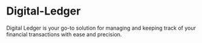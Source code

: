 # Digital-Ledger
Digital Ledger is your go-to solution for managing and keeping track of your financial transactions with ease and precision.
